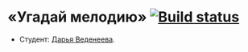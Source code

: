 # «Угадай мелодию» [![Build status][travis-image]][travis-url]

* Студент: [Дарья Веденеева](https://up.htmlacademy.ru/react/4/user/1122313).

[travis-image]: https://travis-ci.com/htmlacademy-react/1122313-guess-melody-4.svg?branch=master
[travis-url]: https://travis-ci.com/htmlacademy-react/1122313-guess-melody-4
